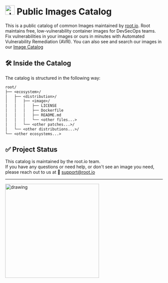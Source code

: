 # <img src="./assets/Asset 3.png" alt="drawing" width="30"/> Public Images Catalog
This is a public catalog of common Images maintained by [root.io](https://root.io). Root maintains free, low-vulnerability container images for DevSecOps teams. Fix vulnerabilities in your images or ours in minutes with Automated Vulnerability Remediation (AVR).
You can also see and search our images in our [Image Catalog](https://images.root.io/)

## 🛠️ Inside the Catalog
The catalog is structured in the following way:

```txt
root/
├── <ecosystem>/
│   ├── <distribution>/
│   │   ├── <image>/
│   │   │   ├── LICENSE
│   │   │   ├── Dockerfile
│   │   │   ├── README.md
│   │   │   └── <other files...>
│   │   └── <other patches...>/
│   └── <other distributions...>/
└── <other ecosystems...>
```

## ✅ Project Status
This catalog is maintained by the root.io team.\
If you have any questions or need help, or don't see an image you need, please reach out to us at 🌱 support@root.io

---
<img src="assets/Asset 2.svg" alt="drawing" width="300"/>
